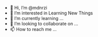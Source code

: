 - 👋 Hi, I’m @mdnrzi
- 👀 I’m interested in Learning New Things
- 🌱 I’m currently learning ...
- 💞️ I’m looking to collaborate on ...
- 📫 How to reach me ...

<!---
mdnrzi/mdnrzi is a ✨ special ✨ repository because its `README.md` (this file) appears on your GitHub profile.
You can click the Preview link to take a look at your changes.
--->
